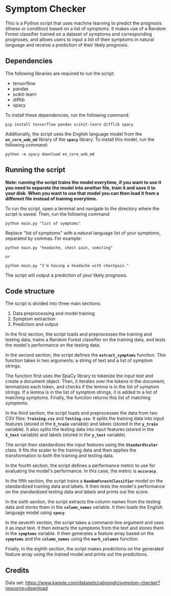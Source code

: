 # Symptom Checker

This is a Python script that uses machine learning to predict the prognosis (illness or condition) based on a list of symptoms. It makes use of a Random Forest classifier trained on a dataset of symptoms and corresponding prognoses, and allows users to input a list of their symptoms in natural language and receive a prediction of their likely prognosis.

## **Dependencies**

The following libraries are required to run the script:

- tensorflow
- pandas
- scikit-learn
- difflib
- spacy

To install these dependencies, run the following command:

```
pip install tensorflow pandas scikit-learn difflib spacy
```

Additionally, the script uses the English language model from the **`en_core_web_md`** library of the **`spacy`** library. To install this model, run the following command:

```
python -m spacy download en_core_web_md
```

## **Running the script**

**Note: running the script trains the model everytime, if you want to use it you need to separate the model into another file, train it and save it to your disk. When you want to use that model you can then load it from a different file instead of training everytime.**

To run the script, open a terminal and navigate to the directory where the script is saved. Then, run the following command:

```
python main.py "list of symptoms"
```

Replace "list of symptoms" with a natural language list of your symptoms, separated by commas. For example:

```
python main.py "headache, chest pain, vomiting"

or

python main.py "I'm having a headache with chestpain."
```

The script will output a prediction of your likely prognosis.

## **Code structure**

The script is divided into three main sections:

1. Data preprocessing and model training
2. Symptom extraction
3. Prediction and output

In the first section, the script loads and preprocesses the training and testing data, trains a Random Forest classifier on the training data, and tests the model's performance on the testing data.

In the second section, the script defines the **`extract_symptoms`** function. This function takes in two arguments: a string of text and a list of symptom strings.

The function first uses the SpaCy library to tokenize the input text and create a document object. Then, it iterates over the tokens in the document, lemmatizes each token, and checks if the lemma is in the list of symptom strings. If a lemma is in the list of symptom strings, it is added to a list of matching symptoms. Finally, the function returns this list of matching symptoms.

In the third section, the script loads and preprocesses the data from two CSV files: **`Training.csv`** and **`Testing.csv`**. It splits the training data into input features (stored in the **`X_train`** variable) and labels (stored in the **`y_train`** variable). It also splits the testing data into input features (stored in the **`X_test`** variable) and labels (stored in the **`y_test`** variable).

The script then standardizes the input features using the **`StandardScaler`** class. It fits the scaler to the training data and then applies the transformation to both the training and testing data.

In the fourth section, the script defines a performance metric to use for evaluating the model's performance. In this case, the metric is **`accuracy`**.

In the fifth section, the script trains a **`RandomForestClassifier`** model on the standardized training data and labels. It then tests the model's performance on the standardized testing data and labels and prints out the score.

In the sixth section, the script extracts the column names from the testing data and stores them in the **`column_names`** variable. It then loads the English language model using **`spacy`**.

In the seventh section, the script takes a command-line argument and uses it as input text. It then extracts the symptoms from the text and stores them in the **`symptoms`** variable. It then generates a feature array based on the **`symptoms`** and the **`column_names`** using the **`mark_columns`** function.

Finally, in the eighth section, the script makes predictions on the generated feature array using the trained model and prints out the predictions.

## **Credits**
Data set: https://www.kaggle.com/datasets/rabisingh/symptom-checker?resource=download
